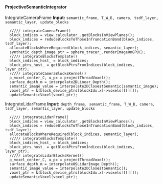 #### ProjectiveSemanticIntegrator

IntegrateCameraFrame
**Input:** ```semantic_frame, T_W_B, camera, tsdf_layer, semantic_layer, update_blocks```
```
  ///// integrateCameraFrame()
  block_indices = view_calculator_.getBlocksInViewPlanes();
  block_indices = reduceBlocksToThoseInTruncationBand(block_indices, tsdf_layer);
  allocateBlocksWhereRequired(block_indices, semantic_layer);
  synthetic_depth_image_ptr = sphere_tracer_.renderImageOnGPU();
  ///// integrateBlocksTemplate()
  block_indices_host_ = block_indices;  
  block_ptrs_host_ = getBlockPtrsFromIndices(block_indices, layer_ptr);
  ///// integrateCameraBlocksKernel()
  p_voxel_center_C, u_px = projectThreadVoxel();
  surface_depth_m = interpolate2DLinear_Depth();
  semantic_image_value = interpolate2DClosestSemantic(semantic_image);
  voxel_ptr = &(block_device_ptrs[blockIdx.x]->voxels[][][]);
  updateSemanticVoxel(voxel_ptr);
```

IntegrateLidarFrame
**Input:** ```depth_frame, semantic_frame, T_W_B, camera, tsdf_layer, semantic_layer, update_blocks```
```
  ///// integrateLidarFrame()
  block_indices = view_calculator_.getBlocksInViewPlanes();
  block_indices = reduceBlocksToThoseInTruncationBand(block_indices, tsdf_layer);
  allocateBlocksWhereRequired(block_indices, semantic_layer);
  ///// integrateBlocksTemplate()
  block_indices_host_ = block_indices;  
  block_ptrs_host_ = getBlockPtrsFromIndices(block_indices, layer_ptr);
  ///// integrateLidarBlocksKernel()
  p_voxel_center_C, u_px = projectThreadVoxel();
  surface_depth_m = interpolateOSLidarImage_Depth();
  semantic_image_value = interpolate2DClosestSemantic();
  voxel_ptr = &(block_device_ptrs[blockIdx.x]->voxels[][][]);
  updateSemanticVoxel(voxel_ptr);
```

